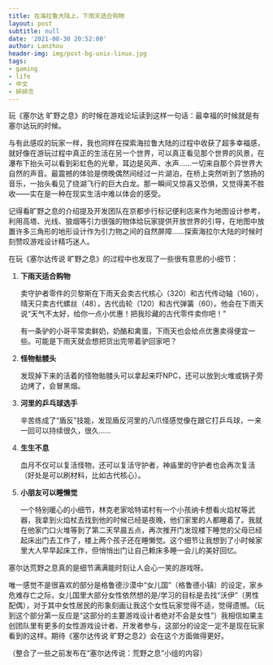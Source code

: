 ```yaml
---
title: 在海拉鲁大陆上，下雨天适合购物
layout: post
subtitle: null
date: '2021-08-30 20:52:00'
author: Lanzhou
header-img: img/post-bg-unix-linux.jpg
tags:
- gaming
- life
- 中文
- 碎碎念
---
```


玩《塞尔达 旷野之息》的时候在游戏论坛读到这样一句话：最幸福的时候就是有塞尔达玩的时候。

与有此感叹的玩家一样，我也同样在探索海拉鲁大陆的过程中收获了超多幸福感，就好像在游玩过程中真正的生活在另一个世界，可以真正看见那个世界的风景，在瀑布下抬头可以看到彩虹色的光晕，耳边是风声、水声……一切来自那个异世界大自然的声音。最震撼的体验是傍晚偶然间经过一片湖泊，在桥上突然听到了悠扬的音乐，一抬头看见了绕湖飞行的巨大白龙。那一瞬间又惊喜又恐惧，又觉得美不胜收——实在是一种在现实生活中难以体会的感受。

记得看旷野之息的介绍提及开发团队在京都步行标记便利店来作为地图设计参考，利用高塔、光线、狼烟等引力很强的物体给玩家提供开放世界的引导，在地图中放置许多三角形的地形设计作为引力物之间的自然屏障……探索海拉尔大陆的时候时刻赞叹游戏设计精巧迷人。 

在玩《塞尔达传说 旷野之息》的过程中也发现了一些很有意思的小细节：

1. **下雨天适合购物**

    卖守护者零件的贝黎斯在下雨天会卖古代核心（320）和古代传动轴（160），晴天只卖古代螺丝（48），古代齿轮（120）和古代弹簧（60）。他会在下雨天说“天气不太好，给你一点小优惠！把我珍藏的古代零件卖你吧！”

    有一条驴的小哥平常卖鲜奶，奶酪和禽蛋，下雨天也会给点优惠卖得便宜一些。可能是下雨天就会想把货出完带着驴回家吧？


2. **怪物骷髅头**

    发现掉下来的活着的怪物骷髅头可以拿起来吓NPC，还可以放到火堆或锅子旁边烤了，会冒黑烟。


3. **河里的乒乓球选手**

    辛苦练成了“盾反”技能，发现盾反河里的八爪怪感觉像在跟它打乒乓球，一来一回可以持续很久，很久……

4. **生生不息**

    血月不仅可以复活怪物，还可以复活守护者，神庙里的守护者也会再次复活（好处是可以刷材料，比如古代核心）。

5. **小朋友可以睡懒觉**

    一个特别暖心的小细节，林克老家哈特诺村有一个小孩纳卡想看火焰杖等武器，我拿到火焰杖去找到他的时候已经是夜晚，他们家里的人都睡着了。我就在他家门口火堆等到了第二天早晨五点，再次推开门发现楼下睡觉的父母已经起床出门去工作了，楼上两个孩子还在睡懒觉。这个细节让我想到了小时候家里大人早早起床工作，但悄悄出门让自己赖床多睡一会儿的美好回忆。


塞尔达荒野之息真的是细节满满能时刻让人会心一笑的游戏呀。

唯一感觉不是很喜欢的部分是格鲁德沙漠中“女儿国”（格鲁德小镇）的设定，家乡危难存亡之际，女儿国里大部分女性依然想的是/学习的目标是去找“沃伊”（男性配偶），对于其中女性居民的形象刻画让我这个女性玩家觉得不适，觉得遗憾。（玩到这个部分第一反应是“这部分的主要游戏设计者绝对不会是女性”）我相信如果主创团队里有更多的女性游戏设计者、开发者参与，这部分的设定一定不是现在玩家看到的这样。期待《塞尔达传说 旷野之息2》会在这个方面做得更好。

（整合了一些之前发布在“塞尔达传说：荒野之息”小组的内容）




